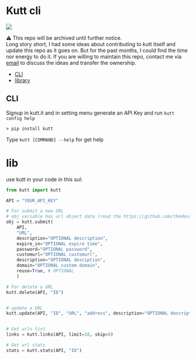 # Kutt cli

![](https://img.shields.io/pypi/v/kutt)

⚠️ This repo will be archived until further notice.  
Long story short, I had some ideas about contributing to kutt itself and update this repo as it goes on. But for the past months, I could find the time nor energy to do it. If you are willing to maintain this repo, contact me via [email](mailto:amiralinull+kutt@gmail.com) to discuss the ideas and transfer the ownership.

- [CLI](https://github.com/amirali/kutt#cli)
- [library](https://github.com/amirali/kutt#lib)

## CLI

Signup in kutt.it and in setting menu generate an API Key and run `kutt config help`

```
> pip install kutt
```
Type `kutt [COMMAND] --help` for get help

# lib

use kutt in your code in this sul:  
```python
from kutt import kutt

API = "YOUR_API_KEY"

# For submit a new URL
# obj variable has url object data (read the https://github.com/thedevs-network/kutt#api document)
obj = kutt.submit(
    API,
    "URL",
    description="OPTIONAL description",
    expire_in="OPTIONAL expire time",
    password="OPTIONAL password",
    customurl="OPTIONAL customurl",
    description="OPTIONAL desciption",
    domain="OPTIONAL custom domain",
    reuse=True, # OPTIONAL
    )

# For delete a URL
kutt.delete(API, "ID")


# update a URL 
kutt.update(API, "ID", "URL", "address", description="OPTIONAL description", expire_in="OPTIONAL expire time")


# Get urls list
links = kutt.links(API, limit=10, skip=0)

# Get url stats
stats = kutt.stats(API, "ID")
```
